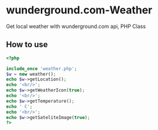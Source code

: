 wunderground.com-Weather
========================

Get local weather with wunderground.com api, PHP Class

How to use
-----------
`````php
<?php

include_once 'weather.php';
$w = new weather();
echo $w->getLocation();
echo '<br/>';
echo $w->getWeatherIcon(true);
echo '<br/>';
echo $w->getTemperature();
echo ' C';
echo '<br/>';
echo $w->getSateliteImage(true);
?>
`````
